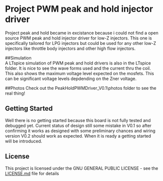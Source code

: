 # Project PWM peak and hold injector driver
Project peak and hold became in excistance because i could not find a open source PWM peak and hold injector driver for low-Z injectors. This one is specifically tailored for LPG injectors but could be used for any other low-Z injectors like throttle body injectors and other high flow injectors. 

##Simulation	
A LTspice simulation of PWM peak and hold drivers is also in the LTspice folder. It is nice to see the wave forms used and the current thru the coil. This also shows the maximum voltage level expected on the mosfets. This can be significant voltage levels depdending on the Zner voltage.  

##Photos
Check out the PeakHoldPWMDriver_V0.1\photos folder to see the real thing! 

## Getting Started
Well there is no getting started because this board is not fully tested and debugged yet. Current status of design still some mistake in V0.1 so after confirming it works as designed with some preliminary chances and wiring version V0.2 should work as expected. When it is ready a getting started will be introduced. 

## License
This project is licensed under the GNU GENERAL PUBLIC LICENSE - see the [LICENSE.md](LICENSE.md) file for details